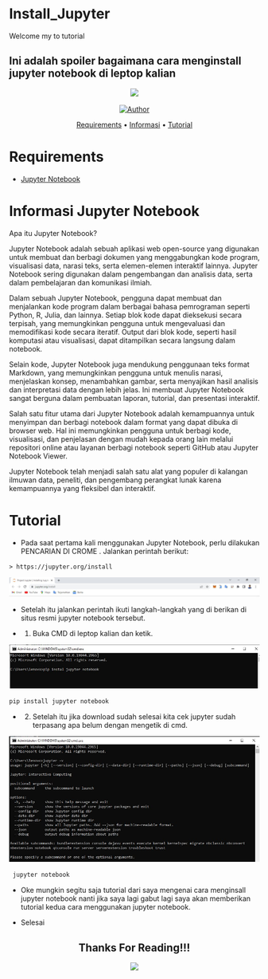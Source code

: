 # Install_Jupyter
Welcome my to tutorial

## Ini adalah spoiler bagaimana cara menginstall jupyter notebook di leptop kalian


<p align="center">
 <img src="https://user-images.githubusercontent.com/91085882/137566814-9c8c078c-1c3e-475c-b23d-7f4922f74beb.gif"/>
</p>
<p align="center">
<a href="https://github.com/akmalabdilah"><img title="Author" src="https://img.shields.io/discord/102860784329052160?color=BLUE&label=M.%20AKMAL%20AL%20ABDILAH1&logo=GITHUB&logoColor=BLACK&style=plastic"></a>
<p align="center">

<p align="center">
<a href="https://github.com/akmalabdilah/Install_Jupyter">Requirements</a> •
<a href="https://github.com/akmalabdilah/Install_Jupyter">Informasi</a> •
<a href="https://github.com/akmalabdilah/Install_Jupyter">Tutorial</a>
</p>
</div>

# Requirements
- [Jupyter Notebook](https://git-scm.com/download)

# Informasi Jupyter Notebook
Apa itu Jupyter Notebook?
<p>
Jupyter Notebook adalah sebuah aplikasi web open-source yang digunakan untuk membuat dan berbagi dokumen yang menggabungkan kode program, visualisasi data, narasi teks, serta elemen-elemen interaktif lainnya. Jupyter Notebook sering digunakan dalam pengembangan dan analisis data, serta dalam pembelajaran dan komunikasi ilmiah.

Dalam sebuah Jupyter Notebook, pengguna dapat membuat dan menjalankan kode program dalam berbagai bahasa pemrograman seperti Python, R, Julia, dan lainnya. Setiap blok kode dapat dieksekusi secara terpisah, yang memungkinkan pengguna untuk mengevaluasi dan memodifikasi kode secara iteratif. Output dari blok kode, seperti hasil komputasi atau visualisasi, dapat ditampilkan secara langsung dalam notebook.

Selain kode, Jupyter Notebook juga mendukung penggunaan teks format Markdown, yang memungkinkan pengguna untuk menulis narasi, menjelaskan konsep, menambahkan gambar, serta menyajikan hasil analisis dan interpretasi data dengan lebih jelas. Ini membuat Jupyter Notebook sangat berguna dalam pembuatan laporan, tutorial, dan presentasi interaktif.

Salah satu fitur utama dari Jupyter Notebook adalah kemampuannya untuk menyimpan dan berbagi notebook dalam format yang dapat dibuka di browser web. Hal ini memungkinkan pengguna untuk berbagi kode, visualisasi, dan penjelasan dengan mudah kepada orang lain melalui repositori online atau layanan berbagi notebook seperti GitHub atau Jupyter Notebook Viewer.

Jupyter Notebook telah menjadi salah satu alat yang populer di kalangan ilmuwan data, peneliti, dan pengembang perangkat lunak karena kemampuannya yang fleksibel dan interaktif.
</p>

# Tutorial
- Pada saat pertama kali menggunakan Jupyter Notebook, perlu dilakukan PENCARIAN DI CROME 
. Jalankan perintah berikut:

```chrome
> https://jupyter.org/install
```


![Gambar 1](Screenshots/ss1.JPG)


- Setelah itu jalankan perintah ikuti langkah-langkah yang di berikan di situs resmi jupyter notebook tersebut.

- 1. Buka CMD di leptop kalian dan ketik.

![Gambar 2](Screenshots/ss2.JPG)

```bash
pip install jupyter notebook

```

- 2. Setelah itu jika download sudah selesai kita cek jupyter sudah terpasang apa belum dengan mengetik di cmd.

![Gambar 3](Screenshots/ss3.JPG)

```bash
 jupyter notebook

```

- Oke mungkin segitu saja tutorial dari saya mengenai cara menginsall jupyter notebook nanti jika saya lagi gabut lagi saya akan memberikan tutorial kedua cara menggunakan jupyter notebook.

- Selesai


<div>
<h2 align="center">Thanks For Reading!!!</h2>
<div align="center">
<img src="https://user-images.githubusercontent.com/91085882/222731693-24383140-7623-4e7a-a528-6621380b7be8.gif">